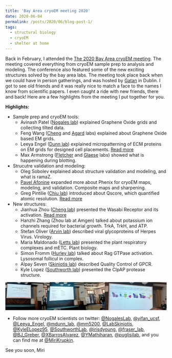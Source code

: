 ```yaml
---
title: 'Bay Area cryoEM meeting 2020'
date: 2020-06-04
permalink: /posts/2020/06/blog-post-1/
tags:
  - structural biology
  - cryoEM
  - shelter at home
---
```


Back in February, I attended the [The 2020 Bay Area cryoEM meeting](https://www.gatan.com/company/events/bay-area-cryo-em-meeting). The meeting covered everything from cryoEM sample prep to analysis and modeling. The conference also featured some of the new exciting structures solved by the bay area labs. The meeting took place back when we could have in person gatherings, and was hosted by [Gatan](https://www.gatan.com) in Dublin. I got to see old friends and it was really nice to match a face to the names I know from scientific papers. I even caught a ride with new friends, there and back! Here are a few highlights from the meeting I put together for you. 

**Highlights:**

  * Sample prep and cryoEM tools:
    * Avinash Patel ([Nogales lab](http://cryoem.berkeley.edu)) explained Graphene Oxide grids and collecting tilted data.
    * Feng Wang ([Cheng](https://cryoem.ucsf.edu/people) and [Agard](https://msg.ucsf.edu/agard-lab) labs) explained about Graphene Oxide based EM grids.
    * Leeya Engel ([Dunn lab](https://dunngroup.stanford.edu/index.php)) explained micropatterning of ECM proteins on EM grids for designed cell placements. [Read more](https://iopscience.iop.org/article/10.1088/1361-6439/ab419a)
    * Max Armstrong ([Fletcher](https://fletchlab.berkeley.edu) and [Glaese](https://biosciences.lbl.gov/profiles/robert-m-glaeser/) labs) showed what is happening during blotting. 
  * Strucutre validation and modeling:
    * Oleg Sobolev explained about structure validation and modeling, and what is ramaZ.
    * [Pavel Afonine](https://biosciences.lbl.gov/profiles/pavel-afonine/) expanded more about Phenix for cryoEM maps, modeling, and validation. Composite maps and sharpening.
    * Greg Pintilie ([Chiu lab](https://profiles.stanford.edu/wah-chiu)) introduced about Qscore, which quantified atomic resolution. [Read more](https://www.nature.com/articles/s41592-020-0731-1)
  * New structures:
    * Jianhua Zhou ([Cheng lab](https://cryoem.ucsf.edu/people)) presented the Wasabi Receptor and its activation. [Read more](https://www.biorxiv.org/content/10.1101/2019.12.26.888982v1)
    * Hanzhi Zhang (Zhou lab at Amgen) talked about potassium ion channels required for bacterial growth. TrkA, TrkH, and ATP. 
    * Stefan Oliver ([Arvin lab](https://profiles.stanford.edu/ann-arvin)) described viral glycoproteins of Herpes Virus. Virology. 
    * Maria Maldonado ([Letts lab](https://letts.faculty.ucdavis.edu)) presented the plant respiratory complexes and mETC. Plant biology. 
    * Simon Fromm ([Hurley lab](http://membrane.berkeley.edu)) talked about Rag GTPase activation. Lysosomal follicul in complex.
    * Alpay Seven ([Skiniotis lab](https://med.stanford.edu/profiles/georgios-skiniotis)) described Quality Control of GPCR.
    * Kyle Lopez ([Southworth lab](https://southworthlab.ucsf.edu)) presented the ClpAP protease structure.
    
![](/images/bayareacryoem.png)

  *  Follow more cryoEM scientists on twitter: [@NogalesLab](https://twitter.com/NogalesLab), [@yifan_ucsf](https://twitter.com/yifan_ucsf), [@Leeya_Engel](https://twitter.com/Leeya_Engel), [@mdunn_lab](https://twitter.com/dunn_lab), [@mm5200](https://twitter.com/mm5200), [@LabSkiniotis](https://twitter.com/LabSkiniotis), [@KyleELopez95](https://twitter.com/KyleELopez95), [@SouthworthLab](https://twitter.com/SouthworthLab), [@irisdyoung](https://twitter.com/irisdyoung), [@fraser_lab](https://twitter.com/fraser_lab), [@BJ_Greber](https://twitter.com/BJ_Greber), [@XBarrosAlvarez](https://twitter.com/XBarrosAlvarez), [@YMathiharan](https://twitter.com/YMathiharan), [@puglisilab](https://twitter.com/PuglisiLab), and you can find me at [@MiriKrupkin](https://twitter.com/MiriKrupkin).
  
See you soon, 
Miri
